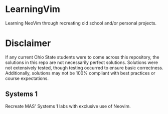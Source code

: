 # LearningVim
Learning NeoVim through recreating old school and/or personal projects.

# Disclaimer
If any current Ohio State students were to come across this repository, the solutions in this repo are not necessarily perfect solutions. Solutions were not extensively tested, though testing occurred to ensure basic correctness. Additionally, solutions may not be 100% compliant with best practices or course expectations.

## Systems 1
Recreate MAS' Systems 1 labs with exclusive use of Neovim.
